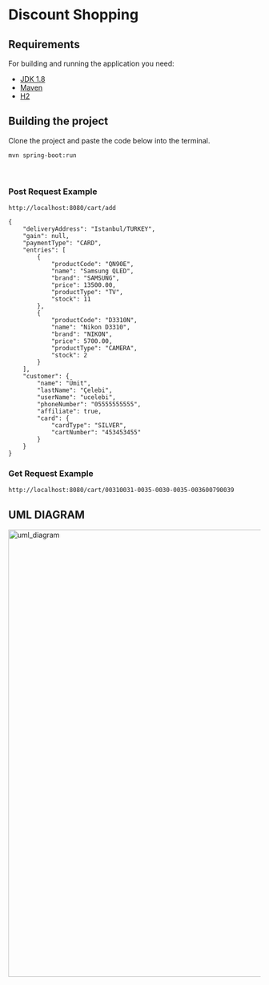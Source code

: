 # Discount Shopping

Requirements
------------

For building and running the application you need:

- [JDK 1.8](https://www.oracle.com/tr/java/technologies/javase/javase8-archive-downloads.html)
- [Maven](https://maven.apache.org/download.cgi)
- [H2](https://www.h2database.com/html/main.html)

Building the project
------------

Clone the project and paste the code below into the terminal.
```sh
mvn spring-boot:run
```
<br>

### Post Request Example

```
http://localhost:8080/cart/add

{
    "deliveryAddress": "Istanbul/TURKEY",
    "gain": null,
    "paymentType": "CARD",
    "entries": [
        {
            "productCode": "QN90E",
            "name": "Samsung QLED",
            "brand": "SAMSUNG",
            "price": 13500.00,
            "productType": "TV",
            "stock": 11
        },
        {
            "productCode": "D3310N",
            "name": "Nikon D3310",
            "brand": "NIKON",
            "price": 5700.00,
            "productType": "CAMERA",
            "stock": 2
        }
    ],
    "customer": {
        "name": "Ümit",
        "lastName": "Çelebi",
        "userName": "ucelebi",
        "phoneNumber": "05555555555",
        "affiliate": true,
        "card": {
            "cardType": "SILVER",
            "cartNumber": "453453455"
        }
    }
}
```

### Get Request Example

```
http://localhost:8080/cart/00310031-0035-0030-0035-003600790039
```

UML DIAGRAM
------------
<img width="893" alt="uml_diagram" src="https://user-images.githubusercontent.com/53602829/162438346-04b830d5-e690-43cc-b877-e2ec04507923.png">